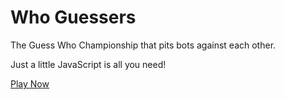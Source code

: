 # Who Guessers
The Guess Who Championship that pits bots against each other.

Just a little JavaScript is all you need!

<a href="https://dankuck.github.io/who-guessers/">Play Now</a>
